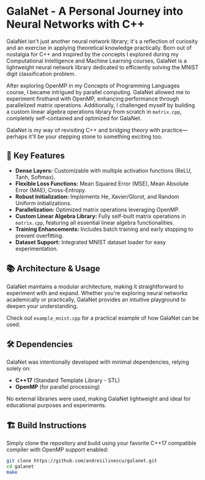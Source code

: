 # GalaNet - A Personal Journey into Neural Networks with C++

GalaNet isn't just another neural network library; it's a reflection of curiosity and an exercise in applying theoretical knowledge practically. Born out of nostalgia for C++ and inspired by the concepts I explored during my Computational Intelligence and Machine Learning courses, GalaNet is a lightweight neural network library dedicated to efficiently solving the MNIST digit classification problem.

After exploring OpenMP in my Concepts of Programming Languages course, I became intrigued by parallel computing. GalaNet allowed me to experiment firsthand with OpenMP, enhancing performance through parallelized matrix operations. Additionally, I challenged myself by building a custom linear algebra operations library from scratch in `matrix.cpp`, completely self-contained and optimized for GalaNet.

GalaNet is my way of revisiting C++ and bridging theory with practice—perhaps it'll be your stepping stone to something exciting too.

## 🚀 Key Features
- **Dense Layers:** Customizable with multiple activation functions (ReLU, Tanh, Softmax).
- **Flexible Loss Functions:** Mean Squared Error (MSE), Mean Absolute Error (MAE), Cross-Entropy.
- **Robust Initialization:** Implements He, Xavier/Glorot, and Random Uniform initializations.
- **Parallelization:** Optimized matrix operations leveraging OpenMP.
- **Custom Linear Algebra Library:** Fully self-built matrix operations in `matrix.cpp`, featuring all essential linear algebra functionalities.
- **Training Enhancements:** Includes batch training and early stopping to prevent overfitting.
- **Dataset Support:** Integrated MNIST dataset loader for easy experimentation.

## 📚 Architecture & Usage
GalaNet maintains a modular architecture, making it straightforward to experiment with and expand. Whether you're exploring neural networks academically or practically, GalaNet provides an intuitive playground to deepen your understanding.

Check out `example_mnist.cpp` for a practical example of how GalaNet can be used.

## 🛠️ Dependencies
GalaNet was intentionally developed with minimal dependencies, relying solely on:
- **C++17** (Standard Template Library - STL)
- **OpenMP** (for parallel processing)

No external libraries were used, making GalaNet lightweight and ideal for educational purposes and experiments.

## 🏗️ Build Instructions
Simply clone the repository and build using your favorite C++17 compatible compiler with OpenMP support enabled:

```bash
git clone https://github.com/andreiilinescu/galanet.git
cd galanet
make
```
